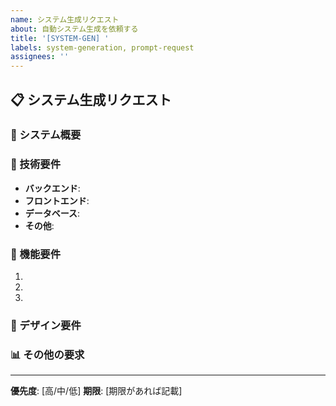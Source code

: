 ```yaml
---
name: システム生成リクエスト
about: 自動システム生成を依頼する
title: '[SYSTEM-GEN] '
labels: system-generation, prompt-request
assignees: ''
---
```


## 📋 システム生成リクエスト

### 🎯 システム概要
<!-- 生成したいシステムの概要を記述してください -->

### 🔧 技術要件
- **バックエンド**: 
- **フロントエンド**: 
- **データベース**: 
- **その他**: 

### 📝 機能要件
1. 
2. 
3. 

### 🎨 デザイン要件
<!-- デザインに関する要求があれば記述してください -->

### 📊 その他の要求
<!-- その他の特別な要求があれば記述してください -->

---
**優先度**: [高/中/低]
**期限**: [期限があれば記載]

<!-- この ISSUE が作成されると、自動的にシステム生成が開始されます -->
